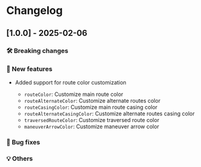 # Changelog

## [1.0.0] - 2025-02-06

### 🛠 Breaking changes

### 🎉 New features
- Added support for route color customization

  - `routeColor`: Customize main route color
  - `routeAlternateColor`: Customize alternate routes color
  - `routeCasingColor`: Customize main route casing color
  - `routeAlternateCasingColor`: Customize alternate routes casing color
  - `traversedRouteColor`: Customize traversed route color
  - `maneuverArrowColor`: Customize maneuver arrow color

### 🐛 Bug fixes

### 💡 Others
